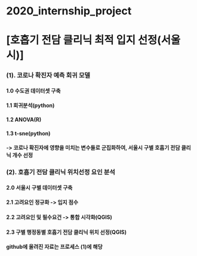 # 2020_internship_project
# [호흡기 전담 클리닉 최적 입지 선정(서울시)]
### (1). 코로나 확진자 예측 회귀 모델
#### 1.0 수도권 데이터셋 구축
#### 1.1 회귀분석(python)
#### 1.2 ANOVA(R)
#### 1.3 t-sne(python)
#### -> 코로나 확진자에 영향을 미치는 변수들로 군집화하여, 서울시 구별 호흡기 전담 클리닉 개수 선정

### (2). 호흡기 전담 클리닉 위치선정 요인 분석
#### 2.0 서울시 구별 데이터셋 구축
#### 2.1 고려요인 정규화 -> 입지 점수
#### 2.2 고려요인 및 필수요건 -> 통합 시각화(QGIS)
#### 2.3 구별 행정동별 호흡기 전담 클리닉 위치 선정(QGIS)

#### github에 올려진 자료는 프로세스 (1)에 해당

